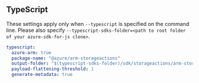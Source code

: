 ## TypeScript

These settings apply only when `--typescript` is specified on the command line.
Please also specify `--typescript-sdks-folder=<path to root folder of your azure-sdk-for-js clone>`.

```yaml $(typescript)
typescript:
  azure-arm: true
  package-name: "@azure/arm-storageactions"
  output-folder: "$(typescript-sdks-folder)/sdk/storageactions/arm-storageactions"
  payload-flattening-threshold: 1
  generate-metadata: true
```
